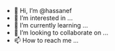 - 👋 Hi, I’m @hassanef
- 👀 I’m interested in ...
- 🌱 I’m currently learning ...
- 💞️ I’m looking to collaborate on ...
- 📫 How to reach me ...

<!---
hassanef/hassanef is a ✨ special ✨ repository because its `README.md` (this file) appears on your GitHub profile.
You can click the Preview link to take a look at your changes.
--->
